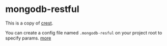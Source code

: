 
# mongodb-restful

This is a copy of [crest](http://github.com/cordazar/crest).

You can create a config file named `.mongodb-resful` on your project root to specify params. [more](http://github.com/cordazar/crest)